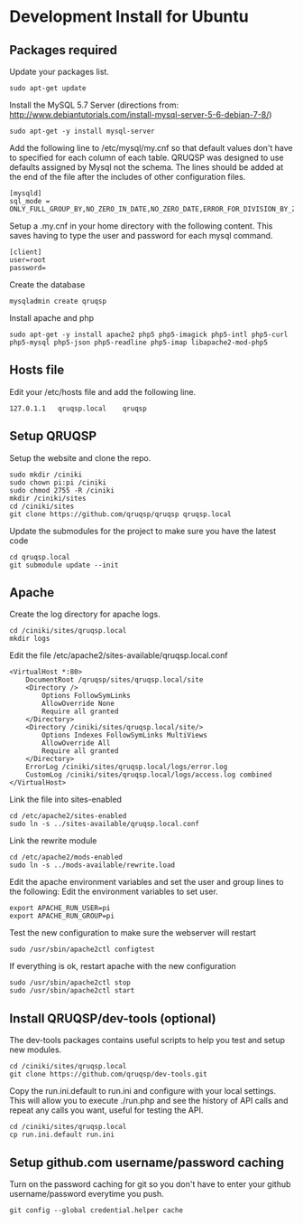 Development Install for Ubuntu
==============================

Packages required
-----------------

Update your packages list.
```
sudo apt-get update
```

Install the MySQL 5.7 Server (directions from: http://www.debiantutorials.com/install-mysql-server-5-6-debian-7-8/)
```
sudo apt-get -y install mysql-server
```

Add the following line to /etc/mysql/my.cnf so that default values don't have to specified
for each column of each table. QRUQSP was designed to use defaults assigned by Mysql not the schema.
The lines should be added at the end of the file after the includes of other configuration files.
```
[mysqld]
sql_mode = ONLY_FULL_GROUP_BY,NO_ZERO_IN_DATE,NO_ZERO_DATE,ERROR_FOR_DIVISION_BY_ZERO,NO_AUTO_CREATE_USER,NO_ENGINE_SUBSTITUTION
```

Setup a .my.cnf in your home directory with the following content. This saves having to type the user and password for each mysql command.
```
[client]
user=root
password=
```

Create the database
```
mysqladmin create qruqsp
```

Install apache and php
```
sudo apt-get -y install apache2 php5 php5-imagick php5-intl php5-curl php5-mysql php5-json php5-readline php5-imap libapache2-mod-php5
```

Hosts file
----------
Edit your /etc/hosts file and add the following line.
```
127.0.1.1   qruqsp.local    qruqsp
```

Setup QRUQSP
------------

Setup the website and clone the repo.
```
sudo mkdir /ciniki
sudo chown pi:pi /ciniki
sudo chmod 2755 -R /ciniki
mkdir /ciniki/sites
cd /ciniki/sites
git clone https://github.com/qruqsp/qruqsp qruqsp.local
```

Update the submodules for the project to make sure you have the latest code
```
cd qruqsp.local
git submodule update --init
```

Apache
------
Create the log directory for apache logs.
```
cd /ciniki/sites/qruqsp.local
mkdir logs
```

Edit the file /etc/apache2/sites-available/qruqsp.local.conf
```
<VirtualHost *:80>
    DocumentRoot /qruqsp/sites/qruqsp.local/site
    <Directory />
        Options FollowSymLinks
        AllowOverride None
        Require all granted
    </Directory>
    <Directory /ciniki/sites/qruqsp.local/site/>
        Options Indexes FollowSymLinks MultiViews
        AllowOverride All
        Require all granted
    </Directory>
    ErrorLog /ciniki/sites/qruqsp.local/logs/error.log
    CustomLog /ciniki/sites/qruqsp.local/logs/access.log combined
</VirtualHost>
```

Link the file into sites-enabled
```
cd /etc/apache2/sites-enabled
sudo ln -s ../sites-available/qruqsp.local.conf
```

Link the rewrite module
```
cd /etc/apache2/mods-enabled
sudo ln -s ../mods-available/rewrite.load
```

Edit the apache environment variables and set the user and group lines to the following:
Edit the environment variables to set user.
```
export APACHE_RUN_USER=pi
export APACHE_RUN_GROUP=pi
```

Test the new configuration to make sure the webserver will restart
```
sudo /usr/sbin/apache2ctl configtest
```

If everything is ok, restart apache with the new configuration
```
sudo /usr/sbin/apache2ctl stop
sudo /usr/sbin/apache2ctl start
```

Install QRUQSP/dev-tools (optional)
-----------------------------------
The dev-tools packages contains useful scripts to help you test and setup new modules.

```
cd /ciniki/sites/qruqsp.local
git clone https://github.com/qruqsp/dev-tools.git
```

Copy the run.ini.default to run.ini and configure with your local settings. This will allow you to 
execute ./run.php and see the history of API calls and repeat any calls you want, useful for testing the API.

```
cd /ciniki/sites/qruqsp.local
cp run.ini.default run.ini
```

Setup github.com username/password caching
------------------------------------------

Turn on the password caching for git so you don't have to enter your github username/password everytime you push.

```
git config --global credential.helper cache
```

